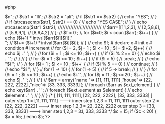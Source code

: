 #php  
<?php
// $h ="hesham rajab y";
// $l = strpos($h,"a");
// $n =substr($h,0,($l+1));
// echo "$l <br> $n";

// $str1 = "lli";
// $str2 = "ali";

// if ($str1 == $str2) {
// 	echo "YES";
// }

// if (strcasecmp($str1, $str2) == 0) {
// 	echo "YES CASE";
// }
// echo  strcasecmp($str1, $str2);
////////////////////////////
// $arr=[[1,1,2,3],
// [2,5,8,6],
// [5,8,9,1],
// [8,9,4,2]
// ];
// $f = 0 ;
// for ($i=0; $i < count($arr); $i++) { 
//     echo ($i+1) * intval($arr[$i][$i])."<br>";
// $f+= ($i+1) * intval($arr[$i][$i]);
// }
// echo $f;


# declare x
# init x
# condition
# increment


// for ($i = 2, $j = 1 ; $i <= 10 ; $i = $i+2, $j++) {
// 	echo $j . ' ';
// }
// for ($i = 1 ; $i <= 10 ; $i++) {
// 	if ($i % 2 == 0) {
// 		echo $i . ' ';
// 	}
// }
// for ($i = 1 ; $i <= 10 ; $i++) {
// 	if ($i > 5) {
// 		break;
// 	}

// 	echo "$i ";
// }

// for ($i = 1 ; $i <= 10 ; $i++) {
// 	if ($i % 5 == 0) {
// 		continue;
// 	}

// 	echo "$i ";
// }

// for (1 -> 10) {
// 	for (1 -> 5) {
// 		if 5 => break;
// 	}
// }

// for ($i = 1 ; $i <= 10 ; $i++) {
// 	echo $i.' ';
// 	for ($j = 11 ; $j <= 20 ; $j++) {
// 		echo $j. ' ';
// 	}
// }

// $arr = array("name "=> [11, 111, 1111] ,"house"=> [22, 222, 2222] ,"nice"=> [33, 333, 3333] );

// foreach ($arr as $ext_element) {
//     echo key($arr) . ' ';
// 	foreach ($ext_element as $element) {
       
// 		echo $element . ' ';
// 	}
// }


/*
[
	[11, 111, 1111],
	[22, 222, 2222],
	[33, 333, 3333]
]
outer step 1 = [11, 111, 1111]  --->  inner step 1,2,3 = 11, 111, 1111
outer step 2 = [22, 222, 2222]  --->  inner step 1,2,3 = 22, 222, 2222
outer step 3 = [33, 333, 3333]  --->  inner step 1,2,3 = 33, 333, 3333
*/
$c = 15;

if ($c < 20) {
	$a = 55;
}

echo $a;
?>
